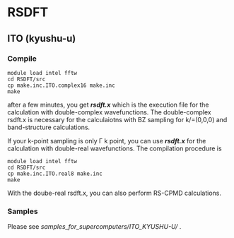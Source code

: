 # RSDFT

## ITO (kyushu-u)

### Compile

```
module load intel fftw
cd RSDFT/src
cp make.inc.ITO.complex16 make.inc
make
```

after a few minutes, you get *__rsdft.x__* which is the execution file for the calculation with double-complex wavefunctions. The double-complex rsdft.x is necessary for the calculaiotns with BZ sampling for k/=(0,0,0) and band-structure calculations.

If your k-point sampling is only &Gamma; k point, you can use *__rsdft.x__* for the calculation with double-real wavefunctions. The compilation procedure is

```
module load intel fftw
cd RSDFT/src
cp make.inc.ITO.real8 make.inc
make
```

With the doube-real rsdft.x, you can also perform RS-CPMD calculations.

### Samples
Please see *samples_for_supercomputers/ITO_KYUSHU-U/* .
